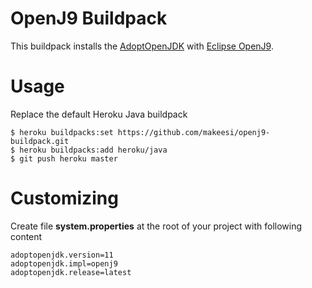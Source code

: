 # OpenJ9 Buildpack

This buildpack installs the [AdoptOpenJDK](https://adoptopenjdk.net) with [Eclipse OpenJ9](https://www.eclipse.org/openj9/).

# Usage
Replace the default Heroku Java buildpack

```
$ heroku buildpacks:set https://github.com/makeesi/openj9-buildpack.git  
$ heroku buildpacks:add heroku/java  
$ git push heroku master
```

# Customizing

Create file
**system.properties**
at the root of your project with following content

```
adoptopenjdk.version=11  
adoptopenjdk.impl=openj9   
adoptopenjdk.release=latest
```
